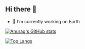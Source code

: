 ## Hi there 👋

- 🔭 I’m currently working on Earth

[![Anurag's GitHub stats](https://github-readme-stats.vercel.app/api?username=jaylaelike&show_icons=true)](https://github.com/jaylaelike/github-readme-stats)

[![Top Langs](https://github-readme-stats.vercel.app/api/top-langs/?username=jaylaelike)](https://github.com/jaylaelike/github-readme-stats)
